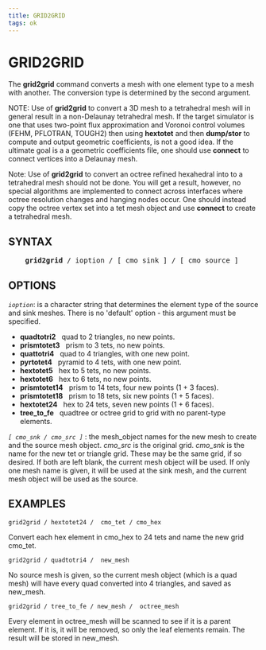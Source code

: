 ```yaml
---
title: GRID2GRID
tags: ok
---
```


# GRID2GRID


The **grid2grid** command converts a mesh with one element
type to a mesh with another. The conversion type is determined by the
second argument.

NOTE: Use of **grid2grid** to convert a 3D mesh to a tetrahedral mesh will in general result in a non-Delaunay tetrahedral mesh. If the target simulator is one that uses two-point flux approximation and Voronoi control volumes (FEHM, PFLOTRAN, TOUGH2) then using **hextotet** and then **dump/stor** to compute and output geometric coefficients, is not a good idea. If the ultimate goal is a a geometric coefficients file, one should use **connect** to connect vertices into a Delaunay mesh.

 
Note: Use of **grid2grid** to convert an octree refined hexahedral into to a tetrahedral mesh should not be done. You will get a result, however, no special algorithms are implemented to connect across interfaces where octree resolution changes and hanging nodes occur. One should instead copy the octree vertex set into a tet mesh object and use **connect** to create a tetrahedral mesh.


## SYNTAX

<pre>
    <b>grid2grid</b> / ioption / [ cmo_sink ] / [ cmo_source ]
</pre>    
    

## OPTIONS


*`ioption`*: is a character string that determines the element type of the
source and sink meshes. There is no 'default' option - this argument
must be specified.

*  **quadtotri2**   quad to 2 triangles, no new points.  
*  **prismtotet3**   prism to 3 tets, no new points.  
*  **quattotri4**   quad to 4 triangles, with one new point.  
*  **pyrtotet4**   pyramid to 4 tets, with one new point.  
*  **hextotet5**   hex to 5 tets, no new points.  
*  **hextotet6**   hex to 6 tets, no new points.  
*  **prismtotet14**   prism to 14 tets, four new points (1 + 3 faces).  
*  **prismtotet18**   prism to 18 tets, six new points (1 + 5 faces).  
*  **hextotet24**   hex to 24 tets, seven new points (1 + 6 faces).  
*  **tree\_to\_fe**   quadtree or octree grid to grid with no parent-type elements.  

*`[ cmo_snk / cmo_src ]`* : the mesh_object names for the new mesh to create and the source mesh object. *cmo_src* is the original grid. *cmo_snk* is the name for the new tet or triangle grid. These may be the same grid, if so desired. If both are left blank, the current mesh object will be used. If only one mesh name
is given, it will be used at the sink mesh, and the current mesh object will be used as the source.


## EXAMPLES

```
grid2grid / hextotet24 /  cmo_tet / cmo_hex 
```
Convert each hex element in cmo_hex to 24 tets and name the new grid cmo_tet.

```
grid2grid / quadtotri4 /  new_mesh 
```
No source mesh is given, so the current mesh object (which is a quad
 mesh) will have every quad converted into 4 triangles, and saved as new_mesh.

```
grid2grid / tree_to_fe / new_mesh /  octree_mesh
```
Every element in octree_mesh will be scanned to see if it is a parent
 element. If it is, it will be removed, so only the leaf elements
 remain. The result will be stored in new_mesh.

